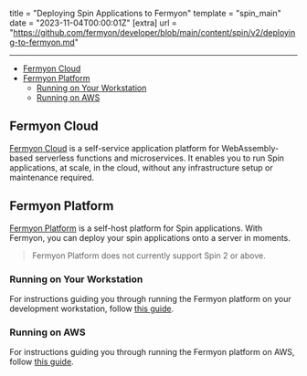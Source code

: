 title = "Deploying Spin Applications to Fermyon"
template = "spin_main"
date = "2023-11-04T00:00:01Z"
[extra]
url = "https://github.com/fermyon/developer/blob/main/content/spin/v2/deploying-to-fermyon.md"

---
- [Fermyon Cloud](#fermyon-cloud)
- [Fermyon Platform](#fermyon-platform)
  - [Running on Your Workstation](#running-on-your-workstation)
  - [Running on AWS](#running-on-aws)

## Fermyon Cloud

[Fermyon Cloud](/cloud) is a self-service application platform for WebAssembly-based serverless functions and microservices. It enables you to run Spin applications, at scale, in the cloud, without any infrastructure setup or maintenance required.

## Fermyon Platform

[Fermyon Platform](https://www.fermyon.dev/) is a self-host platform for Spin applications. With Fermyon, you can deploy your spin applications onto a server in moments.

> Fermyon Platform does not currently support Spin 2 or above.

### Running on Your Workstation

For instructions guiding you through running the Fermyon platform on your development workstation,
follow [this guide](https://www.fermyon.dev/quickstart-local).

### Running on AWS

For instructions guiding you through running the Fermyon platform on AWS, follow
[this guide](https://www.fermyon.dev/quickstart-aws).
